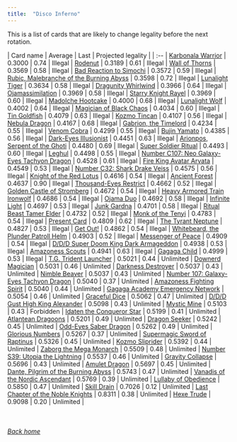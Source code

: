 ```yaml
---
title:  "Disco Inferno"
---
```


This is a list of cards that are likely to change legality before the next rotation.

| Card name | Average | Last | Projected legality |
| :-- |
[Karbonala Warrior](https://db.ygoprodeck.com/card/?search=Karbonala%20Warrior) | 0.3000 | 0.74 | Illegal |
[Rodenut](https://db.ygoprodeck.com/card/?search=Rodenut) | 0.3189 | 0.61 | Illegal |
[Wall of Thorns](https://db.ygoprodeck.com/card/?search=Wall%20of%20Thorns) | 0.3569 | 0.58 | Illegal |
[Bad Reaction to Simochi](https://db.ygoprodeck.com/card/?search=Bad%20Reaction%20to%20Simochi) | 0.3572 | 0.59 | Illegal |
[Rubic, Malebranche of the Burning Abyss](https://db.ygoprodeck.com/card/?search=Rubic,%20Malebranche%20of%20the%20Burning%20Abyss) | 0.3598 | 0.72 | Illegal |
[Lunalight Tiger](https://db.ygoprodeck.com/card/?search=Lunalight%20Tiger) | 0.3634 | 0.58 | Illegal |
[Dragunity Whirlwind](https://db.ygoprodeck.com/card/?search=Dragunity%20Whirlwind) | 0.3966 | 0.64 | Illegal |
[Ojamassimilation](https://db.ygoprodeck.com/card/?search=Ojamassimilation) | 0.3969 | 0.58 | Illegal |
[Starry Knight Rayel](https://db.ygoprodeck.com/card/?search=Starry%20Knight%20Rayel) | 0.3969 | 0.60 | Illegal |
[Madolche Hootcake](https://db.ygoprodeck.com/card/?search=Madolche%20Hootcake) | 0.4000 | 0.68 | Illegal |
[Lunalight Wolf](https://db.ygoprodeck.com/card/?search=Lunalight%20Wolf) | 0.4002 | 0.64 | Illegal |
[Magician of Black Chaos](https://db.ygoprodeck.com/card/?search=Magician%20of%20Black%20Chaos) | 0.4034 | 0.60 | Illegal |
[Tin Goldfish](https://db.ygoprodeck.com/card/?search=Tin%20Goldfish) | 0.4079 | 0.63 | Illegal |
[Kozmo Tincan](https://db.ygoprodeck.com/card/?search=Kozmo%20Tincan) | 0.4107 | 0.56 | Illegal |
[Nebula Dragon](https://db.ygoprodeck.com/card/?search=Nebula%20Dragon) | 0.4167 | 0.68 | Illegal |
[Gabrion, the Timelord](https://db.ygoprodeck.com/card/?search=Gabrion,%20the%20Timelord) | 0.4234 | 0.55 | Illegal |
[Venom Cobra](https://db.ygoprodeck.com/card/?search=Venom%20Cobra) | 0.4299 | 0.55 | Illegal |
[Bujin Yamato](https://db.ygoprodeck.com/card/?search=Bujin%20Yamato) | 0.4385 | 0.56 | Illegal |
[Dark-Eyes Illusionist](https://db.ygoprodeck.com/card/?search=Dark-Eyes%20Illusionist) | 0.4451 | 0.63 | Illegal |
[Arionpos, Serpent of the Ghoti](https://db.ygoprodeck.com/card/?search=Arionpos,%20Serpent%20of%20the%20Ghoti) | 0.4480 | 0.69 | Illegal |
[Super Soldier Ritual](https://db.ygoprodeck.com/card/?search=Super%20Soldier%20Ritual) | 0.4493 | 0.60 | Illegal |
[Leghul](https://db.ygoprodeck.com/card/?search=Leghul) | 0.4498 | 0.55 | Illegal |
[Number C107: Neo Galaxy-Eyes Tachyon Dragon](https://db.ygoprodeck.com/card/?search=Number%20C107:%20Neo%20Galaxy-Eyes%20Tachyon%20Dragon) | 0.4528 | 0.61 | Illegal |
[Fire King Avatar Arvata](https://db.ygoprodeck.com/card/?search=Fire%20King%20Avatar%20Arvata) | 0.4549 | 0.53 | Illegal |
[Number C32: Shark Drake Veiss](https://db.ygoprodeck.com/card/?search=Number%20C32:%20Shark%20Drake%20Veiss) | 0.4575 | 0.56 | Illegal |
[Knight of the Red Lotus](https://db.ygoprodeck.com/card/?search=Knight%20of%20the%20Red%20Lotus) | 0.4616 | 0.54 | Illegal |
[Ancient Forest](https://db.ygoprodeck.com/card/?search=Ancient%20Forest) | 0.4637 | 0.90 | Illegal |
[Thousand-Eyes Restrict](https://db.ygoprodeck.com/card/?search=Thousand-Eyes%20Restrict) | 0.4662 | 0.52 | Illegal |
[Golden Castle of Stromberg](https://db.ygoprodeck.com/card/?search=Golden%20Castle%20of%20Stromberg) | 0.4672 | 0.54 | Illegal |
[Heavy Armored Train Ironwolf](https://db.ygoprodeck.com/card/?search=Heavy%20Armored%20Train%20Ironwolf) | 0.4686 | 0.54 | Illegal |
[Ojama Duo](https://db.ygoprodeck.com/card/?search=Ojama%20Duo) | 0.4692 | 0.58 | Illegal |
[Infinite Light](https://db.ygoprodeck.com/card/?search=Infinite%20Light) | 0.4697 | 0.53 | Illegal |
[Junk Gardna](https://db.ygoprodeck.com/card/?search=Junk%20Gardna) | 0.4701 | 0.58 | Illegal |
[Ritual Beast Tamer Elder](https://db.ygoprodeck.com/card/?search=Ritual%20Beast%20Tamer%20Elder) | 0.4732 | 0.52 | Illegal |
[Monk of the Tenyi](https://db.ygoprodeck.com/card/?search=Monk%20of%20the%20Tenyi) | 0.4783 | 0.54 | Illegal |
[Present Card](https://db.ygoprodeck.com/card/?search=Present%20Card) | 0.4809 | 0.62 | Illegal |
[The Tyrant Neptune](https://db.ygoprodeck.com/card/?search=The%20Tyrant%20Neptune) | 0.4827 | 0.53 | Illegal |
[Get Out!](https://db.ygoprodeck.com/card/?search=Get%20Out!) | 0.4862 | 0.54 | Illegal |
[Whitebeard, the Plunder Patroll Helm](https://db.ygoprodeck.com/card/?search=Whitebeard,%20the%20Plunder%20Patroll%20Helm) | 0.4903 | 0.52 | Illegal |
[Messenger of Peace](https://db.ygoprodeck.com/card/?search=Messenger%20of%20Peace) | 0.4909 | 0.54 | Illegal |
[D/D/D Super Doom King Dark Armageddon](https://db.ygoprodeck.com/card/?search=D/D/D%20Super%20Doom%20King%20Dark%20Armageddon) | 0.4938 | 0.53 | Illegal |
[Amazoness Scouts](https://db.ygoprodeck.com/card/?search=Amazoness%20Scouts) | 0.4941 | 0.63 | Illegal |
[Gagaga Child](https://db.ygoprodeck.com/card/?search=Gagaga%20Child) | 0.4999 | 0.53 | Illegal |
[T.G. Trident Launcher](https://db.ygoprodeck.com/card/?search=T.G.%20Trident%20Launcher) | 0.5021 | 0.44 | Unlimited |
[Downerd Magician](https://db.ygoprodeck.com/card/?search=Downerd%20Magician) | 0.5031 | 0.46 | Unlimited |
[Darkness Destroyer](https://db.ygoprodeck.com/card/?search=Darkness%20Destroyer) | 0.5037 | 0.43 | Unlimited |
[Nimble Beaver](https://db.ygoprodeck.com/card/?search=Nimble%20Beaver) | 0.5037 | 0.43 | Unlimited |
[Number 107: Galaxy-Eyes Tachyon Dragon](https://db.ygoprodeck.com/card/?search=Number%20107:%20Galaxy-Eyes%20Tachyon%20Dragon) | 0.5040 | 0.37 | Unlimited |
[Amazoness Fighting Spirit](https://db.ygoprodeck.com/card/?search=Amazoness%20Fighting%20Spirit) | 0.5040 | 0.44 | Unlimited |
[Gagaga Academy Emergency Network](https://db.ygoprodeck.com/card/?search=Gagaga%20Academy%20Emergency%20Network) | 0.5054 | 0.46 | Unlimited |
[Graceful Dice](https://db.ygoprodeck.com/card/?search=Graceful%20Dice) | 0.5062 | 0.47 | Unlimited |
[D/D/D Gust High King Alexander](https://db.ygoprodeck.com/card/?search=D/D/D%20Gust%20High%20King%20Alexander) | 0.5098 | 0.43 | Unlimited |
[Mystic Mine](https://db.ygoprodeck.com/card/?search=Mystic%20Mine) | 0.5103 | 0.43 | Forbidden |
[Idaten the Conqueror Star](https://db.ygoprodeck.com/card/?search=Idaten%20the%20Conqueror%20Star) | 0.5199 | 0.41 | Unlimited |
[Atlantean Dragoons](https://db.ygoprodeck.com/card/?search=Atlantean%20Dragoons) | 0.5201 | 0.49 | Unlimited |
[Dragon Seeker](https://db.ygoprodeck.com/card/?search=Dragon%20Seeker) | 0.5242 | 0.45 | Unlimited |
[Odd-Eyes Saber Dragon](https://db.ygoprodeck.com/card/?search=Odd-Eyes%20Saber%20Dragon) | 0.5262 | 0.49 | Unlimited |
[Glorious Numbers](https://db.ygoprodeck.com/card/?search=Glorious%20Numbers) | 0.5267 | 0.37 | Unlimited |
[Supermagic Sword of Raptinus](https://db.ygoprodeck.com/card/?search=Supermagic%20Sword%20of%20Raptinus) | 0.5326 | 0.45 | Unlimited |
[Kozmo Sliprider](https://db.ygoprodeck.com/card/?search=Kozmo%20Sliprider) | 0.5392 | 0.44 | Unlimited |
[Zaborg the Mega Monarch](https://db.ygoprodeck.com/card/?search=Zaborg%20the%20Mega%20Monarch) | 0.5509 | 0.48 | Unlimited |
[Number S39: Utopia the Lightning](https://db.ygoprodeck.com/card/?search=Number%20S39:%20Utopia%20the%20Lightning) | 0.5537 | 0.46 | Unlimited |
[Gravity Collapse](https://db.ygoprodeck.com/card/?search=Gravity%20Collapse) | 0.5696 | 0.43 | Unlimited |
[Amulet Dragon](https://db.ygoprodeck.com/card/?search=Amulet%20Dragon) | 0.5697 | 0.45 | Unlimited |
[Dante, Pilgrim of the Burning Abyss](https://db.ygoprodeck.com/card/?search=Dante,%20Pilgrim%20of%20the%20Burning%20Abyss) | 0.5743 | 0.47 | Unlimited |
[Vanadis of the Nordic Ascendant](https://db.ygoprodeck.com/card/?search=Vanadis%20of%20the%20Nordic%20Ascendant) | 0.5769 | 0.39 | Unlimited |
[Lullaby of Obedience](https://db.ygoprodeck.com/card/?search=Lullaby%20of%20Obedience) | 0.5850 | 0.47 | Unlimited |
[Skill Drain](https://db.ygoprodeck.com/card/?search=Skill%20Drain) | 0.7026 | 0.12 | Unlimited |
[Last Chapter of the Noble Knights](https://db.ygoprodeck.com/card/?search=Last%20Chapter%20of%20the%20Noble%20Knights) | 0.8311 | 0.38 | Unlimited |
[Hexe Trude](https://db.ygoprodeck.com/card/?search=Hexe%20Trude) | 0.9098 | 0.20 | Unlimited |

<br>

###### [Back home](index)